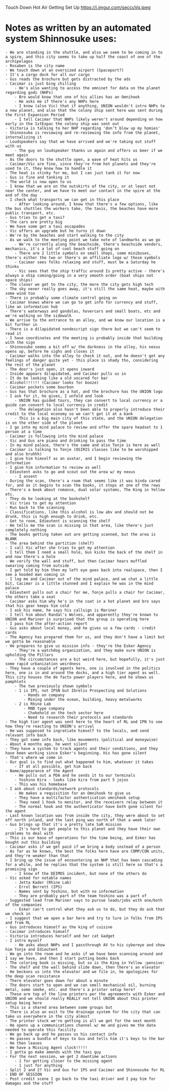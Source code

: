Touch Down
Hot Air
Getting Set Up
https://i.imgur.com/seccuVq.jpeg

# Notes as written by an automated system Shinnosuke uses:
	- We are standing in the shuttle, and also we seem to be coming in to a spire, and this city seems to take up half the coast of one of the archipelagos
	- Rosaben is the city name
	- We touch down at an oversized airport (Spaceport?)
	- It's a cargo dock for all our cargo
	- Gus reads the brochure but gets distracted by the ads
	- Cacimar is just bing chilling
		- He's also wanting to access the omninet for data on the planet regarding gods (NHPs)
		- Bro would know that one of his allies has an Omnihook
		- He asks me if there's any NHPs here
		- I know (also Vic) that if anything, UNION wouldn't intro NHPs to a new planet, and also that the colony ship sent here was sent during the First Expansion Period
		- I tell Cacimar that NHPs likely weren't around depending on how early in the 1stExpac the colony ship was sent out
	- Victoria is talking to her NHP regarding 'don’t blow up my homies'
	- Shinnosuke is reviewing and re-reviewing the info from the planet, internalizing it
	- Loudspeakers say that we have arrived and we're taking out stuff with us
		- The guy on loudspeaker thanks us again and offers us beer if we meet again
	- As the doors to the shuttle open, a wave of heat hits us
	- Cacimar/Vic are fine, since they're from hot planets and they're used to it, they know how to handle it
	- The heat is stinky for me, but I can just tank it for now
	- Gus is fine and tanking it
	- The world is now open to us
	- I know that we are on the outskirts of the city, or at least not near the center, and we have to meet our contact in the spire at the end of the day
	- I check what transports we can get in this place
		- After looking around, I know that there's a few options, like the bus shuttles the workers take, the taxis, the beaches have more public transport, etc.
	- Gus tries to get a taxi?
	- The cars are pretty big
	- We have some get a taxi escapades
	- Vic offers an upgrade but he turns it down
	- We're by the beaches and start walking to the city
	- As we walk to the meeting point we take note of landmarks as we go
		- We're currently along the beachside, there's beachside vendors, mechanics, it's a lot of cool beach stuff going on
		- There are 2 little symbols on small shops, some minibuses, there's either the two or there's an affiliate logo w/ those symbols
		- Cacimar sees folks relaxing and stuff, must be a Saturday he thinks
		- Vic sees that the ship traffic around Is pretty active - there's always a ship coming/going in a very smooth order (boat ships not space ships)
	- The closer we get to the city, the more the city gets high tech
	- The sky never really goes away, it's still the same heat, maybe with some wind too
	- There is probably some climate control going on
	- Cacimar knows where we can go to get info for currency and stuff, like an information hub
	- There's waterways and gondolas, hovercars and small boats, etc and we're walking on the sidewalk
	- We arrive to the entrance to an alley, and we know our location is a bit further in
	- There is a dilapidated nondescript sign there but we can't seem to read it
	- I have coordinates and the meeting is probably inside that building with the sign
	- Shinnosuke seems a bit off w/ the darkness in the alley, his nexus opens up, before he sighs and closes it
	- Cacimar walks into the alley to check it out, and he doesn't get any feelings of danger quite yet - this place is shady tho, considering the rest of the planet
	- The door's just open, it opens inward
	- Inside appears dilapidated, and Cacimar pulls us in
	- It do be looking like a old uncared for bar
	- Alcohol!!!!!! (Cacimar looks for booze)
	- Cacimar pockets some bourbon
	- Gus has that brochure as a hat, and the brochure has the UNION logo
	- I ask for it, he gives, I unfold and look 
		- UNION has guided tours, they can convert to local currency or a guide can convert to local currency in credit
		- The delegation also hasn't been able to properly introduce their credit to the local economy so we can't get it at a bank
		- This is a big main city of this state, and the UNION delegation is on the other side of the planet
	- I go into my mind palace to review and offer the spare headset to 1 person at a time
	- Cacimar is following into the mind palace
	- Vic and Gus are piano and drinking to pass the time
	- In my mind palace, there's the same and also Tonje is here as well
	- Cacimar is talking to Tonje (OSIRIS classes like to be worshipped and also bruhhh)
	- I give him himself as an avatar, and I begin reviewing the information
	- I give him information to review as well
	- Edieutent asks to go and scout out the area w/ my nexus
		- I assent
	- During the scan, there's a room that seems like it was kinda cared for, and as it begins to scan the books, it stops at one of the rows
	- There's a book about romance, dual solar systems, The King in Yellow etc.
	- They do be looking at the bookshelf
	- Vic tries to get my attention
	- Run back to the scanning 
	- Classifications, like this alcohol is low abv and should not be drunk, this is high enough to drink, etc.
	- Get to room, Edieutent is scanning the shelf
	- He tells me the scan is missing in that area, like there's just completely nothing
	- The books getting taken out are getting scanned, but the area is BLANK
	- The area behind the partition (shelf)
	- I call Vic after she tries to get my attention
	- I tell them I need a small hole, Gus kicks the back of the shelf in and now there's a hole 
	- We verify the wall and stuff, but then Cacimar hears muffled swearing coming from outside
	- I get told by him then my left eye goes back into realspace, then I see a hooded man coming in
	- I log me and Cacimar out of the mind palace, and we chat a little bit, Cacimar is a little stunned and I explain he was in the mind palace
	- Edieutent pulls out a chair for me, Tonje pulls a chair for Cacimar, the others take a seat
	- Cacimar asks him why he's in the coat in a hot planet and bro says that his gear keeps him cold
	- I ask his name, he says his callsign is Mariner
	- I tell him about Randal's Wolves, and apparently they're known to UNION and Mariner is surprised that the group is operating here
	- I pass him the after-action report
	- Gus asks about local money, and he gives us a few cards - credit cards
	- The Agency has prepared them for us, and they don't have a limit but we gotta be reasonable 
	- He prepares to give us mission info - they're the Esker Agency
		- They're a watchdog organization, and they make sure UNION is upholding the Pillars
		- The circumstances are a bit weird here, but hopefully, it's just some rapid urbanization weirdness
	- They have a couple of agents here, one is involved in the politics here, one is in and around the docks, and a high tier agent as well. This city houses the de facto power players here, and he shows us pamphlets
		- The two previously shown symbols
		- 1 is IPS, not IPSN but Ibreliv Prospecting and Solutions
			- Hands on company
			- Mining under the ocean, building, heavy metalworks
		- 2 is Rhine Lab
			- RND type company
			- Chokehold on the tech sector here
			- Need to research their protocols and standards
	- The high tier agent was sent here to the heart of RL and IPN to see how they're reacting to UNION's arrival
	- He was supposed to ingratiate himself to the locals, and send relevant info back
	- They got some info back, like movements (political and moneywise)
	- About 4 months ago, he went silent
	- They have a system to track agents and their conditions, and they have been working since Esker's beginning. His has gone silent
	- That's where we come in
	- Our goal is to find out what happened to him, whatever it takes
		- If at all possible, get him back
	- Name/appearance of the Agent
		- He pulls out a PDA and he sends it to our terminals
		- Yoshino Kira - looks like kira from part 5 jojos
		- This was his homebase
	- I ask about standards/network protocols
		- He makes a requisition for an Omnihook to give us
		- They have a multifactor authentication omnihook setup
		- They need 1 hook to monitor, and the receivers relay between it
		- The normal hook and the authenticator have both gone silent for the agent
	- Last known location was from inside the city, they were about to set off north inland, and the last ping was north of that a week later
	- Gus brings up that it's a pretty late SaR mission
		- It's hard to get people to this planet and they have their own problems to deal with
	- This is our base of operations for the time being, and Esker has bought out this building
	- Cacimar asks if we get paid if we bring a body instead of a person
	- As far as he knows, the best the folks here have are COMP/CON units, and they're weaker than that
	- I bring up the issue of encountering an NHP that has been cascading for a while, and he replies that the system is still here so that's a promising sign
		- I know of the DEIMOS incident, but none of the others do
	- Vic asked for notable names
		- Jetta Kader (Rhine Lab)
		- Errol Berrett (IPS)
		- Names sent by Yoshino, but with no information
		- They are probably part of the team Yoshino was a part of
	- Suggested lead from Mariner says to pursue leads/jobs with one/both of the companies
		- Esker can't control what they ask us to do, but they do ask that we check in
	- I suggest that we open a bar here and try to lure in folks from IPS and from RL
	- Gus introduces himself as the king of cuisine
	- Cacimar introduces himself
	- Victoria introduces herself and her cat Gadget
	- I intro myself
		- He asks about NHPs and I passthrough AV to his cybereye and show him Tonje and Edieutent
	- We go into the room and he asks if we have been scanning around and I say we have, and then I start putting books back
	- The coloring book is missing, but so is the King in Yellow :pensive:
	- The shelf and the wall behind slide down, then there's an elevator
	- He beckons us into the elevator and we file in, he apologizes for the deep scan resistance
	- There elevator goes down for about a minute
	- The doors start to open and we can smell mechanical oil, burning metal, some smoke, etc. and there's a printer setup here? 
	- These are top of the line printers per the agreements with Esker and UNION and we should really REALLY not tell UNION about this printer setup being here
	- This is a shared area between some groups but 
	- There is also an exit to the drainage system for the city that can take us everywhere in the city almost
	- The printer stock we're getting is all we get for the next month
	- He opens up a communications channel w/ me and gives me the data needed to operate this facility
	- We go back up and he passes us his contact info
	- He passes a bundle of keys to Gus and tells him it's keys to the bar
	- He then leaves
	- We have a Missing Agent clock!!!!! 
	- I gotta go make amends with the taxi guy
	- For the next session, we get 2 downtime actions
		- 1 for getting closer to the missing agent
		- 1 just for anything
	- Split 2 and 2? Vic and Gus for IPS and Cacimar and Shinnosuke for RL
	- END OF SESSION
	- Post credit scene I go back to the taxi driver and I pay him for damages and the stuff 
	